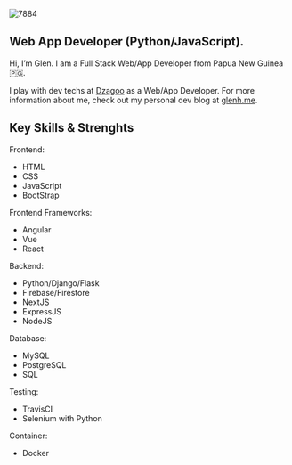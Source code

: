 ![7884](https://user-images.githubusercontent.com/10877530/88129157-b9676b00-cc1a-11ea-9354-3fd5f1fff2ce.jpg)
##  Web App Developer (Python/JavaScript).
Hi, I’m Glen. I am a Full Stack Web/App Developer from Papua New Guinea 🇵🇬.

I play with dev techs at <a href="http://dzagoo.com">Dzagoo</a> as a Web/App Developer. For more information about me, check out my personal dev blog at <a href="https://glenh.me">glenh.me</a>.

## Key Skills & Strenghts
Frontend:
* HTML
* CSS
* JavaScript
* BootStrap

Frontend Frameworks:
* Angular
* Vue
* React

Backend:
* Python/Django/Flask
* Firebase/Firestore
* NextJS
* ExpressJS
* NodeJS

Database:
* MySQL
* PostgreSQL
* SQL

Testing:
* TravisCI
* Selenium with Python

Container:
* Docker



<!--
**glenhayoge/glenhayoge** is a ✨ _special_ ✨ repository because its `README.md` (this file) appears on your GitHub profile.

Here are some ideas to get you started:

- 🔭 I’m currently working on ...
- 🌱 I’m currently learning ...
- 👯 I’m looking to collaborate on ...
- 🤔 I’m looking for help with ...
- 💬 Ask me about ...
- 📫 How to reach me: ...
- 😄 Pronouns: ...
- ⚡ Fun fact: ...
-->
